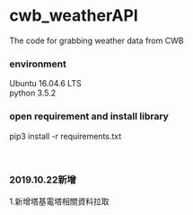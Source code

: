# cwb_weatherAPI
The code for grabbing weather data from CWB<br>

### environment
Ubuntu 16.04.6 LTS<br>
python 3.5.2<br>

### open requirement and install library
pip3 install -r requirements.txt<br>
<br>
<br>

### 2019.10.22新增
1.新增塔基電塔相關資料拉取<br>